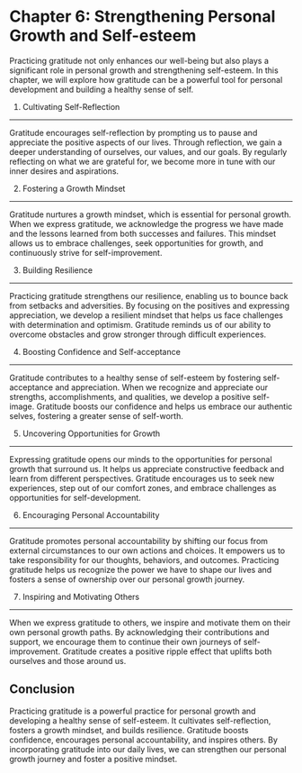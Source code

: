 Chapter 6: Strengthening Personal Growth and Self-esteem
========================================================

Practicing gratitude not only enhances our well-being but also plays a significant role in personal growth and strengthening self-esteem. In this chapter, we will explore how gratitude can be a powerful tool for personal development and building a healthy sense of self.

1. Cultivating Self-Reflection
------------------------------

Gratitude encourages self-reflection by prompting us to pause and appreciate the positive aspects of our lives. Through reflection, we gain a deeper understanding of ourselves, our values, and our goals. By regularly reflecting on what we are grateful for, we become more in tune with our inner desires and aspirations.

2. Fostering a Growth Mindset
-----------------------------

Gratitude nurtures a growth mindset, which is essential for personal growth. When we express gratitude, we acknowledge the progress we have made and the lessons learned from both successes and failures. This mindset allows us to embrace challenges, seek opportunities for growth, and continuously strive for self-improvement.

3. Building Resilience
----------------------

Practicing gratitude strengthens our resilience, enabling us to bounce back from setbacks and adversities. By focusing on the positives and expressing appreciation, we develop a resilient mindset that helps us face challenges with determination and optimism. Gratitude reminds us of our ability to overcome obstacles and grow stronger through difficult experiences.

4. Boosting Confidence and Self-acceptance
------------------------------------------

Gratitude contributes to a healthy sense of self-esteem by fostering self-acceptance and appreciation. When we recognize and appreciate our strengths, accomplishments, and qualities, we develop a positive self-image. Gratitude boosts our confidence and helps us embrace our authentic selves, fostering a greater sense of self-worth.

5. Uncovering Opportunities for Growth
--------------------------------------

Expressing gratitude opens our minds to the opportunities for personal growth that surround us. It helps us appreciate constructive feedback and learn from different perspectives. Gratitude encourages us to seek new experiences, step out of our comfort zones, and embrace challenges as opportunities for self-development.

6. Encouraging Personal Accountability
--------------------------------------

Gratitude promotes personal accountability by shifting our focus from external circumstances to our own actions and choices. It empowers us to take responsibility for our thoughts, behaviors, and outcomes. Practicing gratitude helps us recognize the power we have to shape our lives and fosters a sense of ownership over our personal growth journey.

7. Inspiring and Motivating Others
----------------------------------

When we express gratitude to others, we inspire and motivate them on their own personal growth paths. By acknowledging their contributions and support, we encourage them to continue their own journeys of self-improvement. Gratitude creates a positive ripple effect that uplifts both ourselves and those around us.

Conclusion
----------

Practicing gratitude is a powerful practice for personal growth and developing a healthy sense of self-esteem. It cultivates self-reflection, fosters a growth mindset, and builds resilience. Gratitude boosts confidence, encourages personal accountability, and inspires others. By incorporating gratitude into our daily lives, we can strengthen our personal growth journey and foster a positive mindset.
